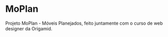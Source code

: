 # MoPlan
Projeto MoPlan - Móveis Planejados, feito juntamente com o curso de web designer da Origamid.
